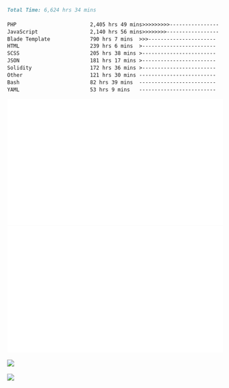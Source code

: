 <!--START_SECTION:waka-->

```markdown
Total Time: 6,624 hrs 34 mins

PHP                        2,405 hrs 49 mins>>>>>>>>>----------------   35.66 %
JavaScript                 2,140 hrs 56 mins>>>>>>>>-----------------   31.74 %
Blade Template             790 hrs 7 mins  >>>----------------------   11.71 %
HTML                       239 hrs 6 mins  >------------------------   03.54 %
SCSS                       205 hrs 38 mins >------------------------   03.05 %
JSON                       181 hrs 17 mins >------------------------   02.69 %
Solidity                   172 hrs 36 mins >------------------------   02.56 %
Other                      121 hrs 30 mins -------------------------   01.80 %
Bash                       82 hrs 39 mins  -------------------------   01.23 %
YAML                       53 hrs 9 mins   -------------------------   00.79 %
```

<!--END_SECTION:waka-->

![](https://raw.githubusercontent.com/DrMaxis/github-stats-transparent/output/generated/overview.svg)
![](https://raw.githubusercontent.com/DrMaxis/github-stats-transparent/output/generated/languages.svg)

![](https://git-readme-stats-drmaxis-projects.vercel.app/api?username=drmaxis&show_icons=true&theme=outrun&count_private=true&show=reviews,discussions_started,discussions_answered,prs_merged,prs_merged_percentage&custom_title=2024%20Github%20Rank)
 
<a href="https://count.getloli.com/"><img src="https://count.getloli.com/get/@:maxis-the-alchemist?theme=rule34"></a>
<!-- https://count.getloli.com/get/@alchemist?theme=rule34 -->
<br>
